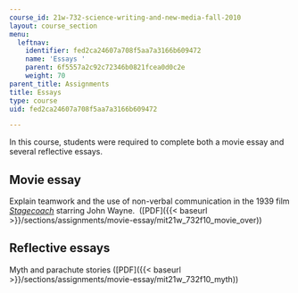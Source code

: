 ```yaml
---
course_id: 21w-732-science-writing-and-new-media-fall-2010
layout: course_section
menu:
  leftnav:
    identifier: fed2ca24607a708f5aa7a3166b609472
    name: 'Essays '
    parent: 6f5557a2c92c72346b0821fcea0d0c2e
    weight: 70
parent_title: Assignments
title: Essays
type: course
uid: fed2ca24607a708f5aa7a3166b609472

---
```


In this course, students were required to complete both a movie essay and several reflective essays.

Movie essay
-----------

Explain teamwork and the use of non-verbal communication in the 1939 film [_Stagecoach_](http://www.imdb.com/title/tt0031971/) starring John Wayne.  ([PDF]({{< baseurl >}}/sections/assignments/movie-essay/mit21w_732f10_movie_over))

Reflective essays
-----------------

Myth and parachute stories ([PDF]({{< baseurl >}}/sections/assignments/movie-essay/mit21w_732f10_myth))